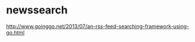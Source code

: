 newssearch
==========

http://www.goinggo.net/2013/07/an-rss-feed-searching-framework-using-go.html
